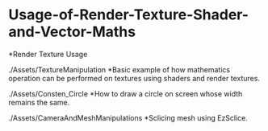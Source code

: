 # Usage-of-Render-Texture-Shader-and-Vector-Maths
*Render Texture Usage

./Assets/TextureManipulation
 *Basic example of how mathematics operation can be performed on textures using shaders and render textures. 
 
 ./Assets/Consten_Circle
 *How to draw a circle on screen whose width remains the same.
 
 ./Assets/CameraAndMeshManipulations
 *Sclicing mesh using EzSclice.
